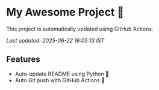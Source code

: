 # My Awesome Project 🚀

This project is automatically updated using GitHub Actions.

_Last updated: 2025-06-22 16:05:13 IST_

## Features
- Auto-update README using Python 🐍
- Auto Git push with GitHub Actions 🤖

